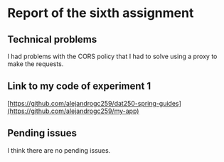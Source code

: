 # Report of the sixth assignment
## Technical problems
I had problems with the CORS policy that I had to solve using a proxy to make the requests.

## Link to my code of experiment 1
[https://github.com/alejandrogc259/dat250-spring-guides](https://github.com/alejandrogc259/my-app)

## Pending issues
I think there are no pending issues.

